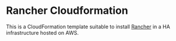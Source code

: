 # Rancher Cloudformation

This is a CloudFormation template suitable to install [Rancher](www.rancher.com) in a HA infrastructure hosted on AWS.